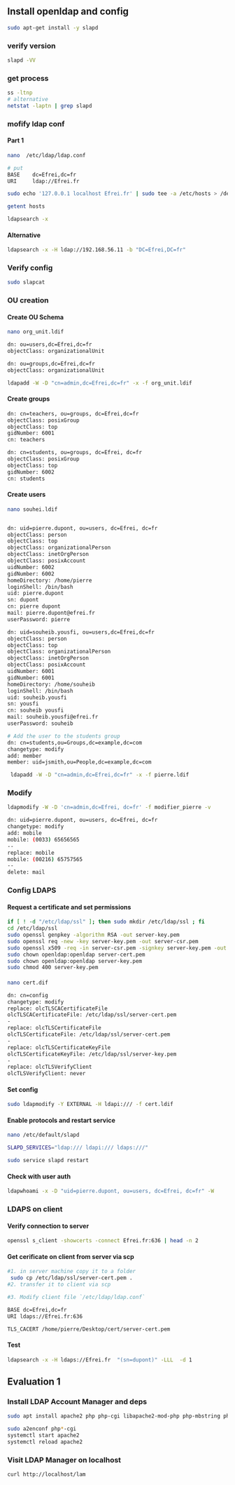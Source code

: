 ## Install openldap and config
```bash
sudo apt-get install -y slapd
```
### verify version 
```bash
slapd -VV
```
### get process 
```bash
ss -ltnp
# alternative
netstat -laptn | grep slapd
```
### mofify ldap conf

#### Part 1
```bash
nano  /etc/ldap/ldap.conf

# put
BASE    dc=Efrei,dc=fr
URI     ldap://Efrei.fr

sudo echo '127.0.0.1 localhost Efrei.fr' | sudo tee -a /etc/hosts > /dev/null

getent hosts
```

```bash
ldapsearch -x
```

#### Alternative
```bash
ldapsearch -x -H ldap://192.168.56.11 -b "DC=Efrei,DC=fr" 

```

### Verify config
```bash
sudo slapcat
```
### OU creation

#### Create OU Schema
```bash
nano org_unit.ldif
```

```bash
dn: ou=users,dc=Efrei,dc=fr
objectClass: organizationalUnit

dn: ou=groups,dc=Efrei,dc=fr
objectClass: organizationalUnit
```

```bash
ldapadd -W -D "cn=admin,dc=Efrei,dc=fr" -x -f org_unit.ldif
```

#### Create groups

```bash
dn: cn=teachers, ou=groups, dc=Efrei,dc=fr
objectClass: posixGroup
objectClass: top
gidNumber: 6001
cn: teachers

dn: cn=students, ou=groups, dc=Efrei, dc=fr
objectClass: posixGroup
objectClass: top
gidNumber: 6002
cn: students
```


#### Create users
```bash
nano souhei.ldif
```

```bash

dn: uid=pierre.dupont, ou=users, dc=Efrei, dc=fr
objectClass: person
objectClass: top
objectClass: organizationalPerson
objectClass: inetOrgPerson
objectClass: posixAccount
uidNumber: 6002
gidNumber: 6002
homeDirectory: /home/pierre
loginShell: /bin/bash
uid: pierre.dupont
sn: dupont
cn: pierre dupont
mail: pierre.dupont@efrei.fr
userPassword: pierre
```

```bash
dn: uid=souheib.yousfi, ou=users,dc=Efrei,dc=fr
objectClass: person
objectClass: top
objectClass: organizationalPerson
objectClass: inetOrgPerson
objectClass: posixAccount
uidNumber: 6001
gidNumber: 6001
homeDirectory: /home/souheib
loginShell: /bin/bash
uid: souheib.yousfi
sn: yousfi
cn: souheib yousfi
mail: souheib.yousfi@efrei.fr
userPassword: souheib
```

```bash
# Add the user to the students group
dn: cn=students,ou=Groups,dc=example,dc=com
changetype: modify
add: member
member: uid=jsmith,ou=People,dc=example,dc=com
```


```bash
 ldapadd -W -D "cn=admin,dc=Efrei,dc=fr" -x -f pierre.ldif
```


### Modify 

```bash
ldapmodify -W -D 'cn=admin,dc=Efrei, dc=fr' -f modifier_pierre -v
```

```bash
dn: uid=pierre.dupont, ou=users, dc=Efrei, dc=fr
changetype: modify
add: mobile
mobile: (0033) 65656565
--
replace: mobile
mobile: (00216) 65757565
--
delete: mail
```


### Config LDAPS

#### Request a certificate and set permissions

```bash
if [ ! -d "/etc/ldap/ssl" ]; then sudo mkdir /etc/ldap/ssl ; fi
cd /etc/ldap/ssl
sudo openssl genpkey -algorithm RSA -out server-key.pem
sudo openssl req -new -key server-key.pem -out server-csr.pem
sudo openssl x509 -req -in server-csr.pem -signkey server-key.pem -out server-cert.pem
sudo chown openldap:openldap server-cert.pem
sudo chown openldap:openldap server-key.pem
sudo chmod 400 server-key.pem
```


#### 
```bash
nano cert.dif

dn: cn=config
changetype: modify
replace: olcTLSCACertificateFile
olcTLSCACertificateFile: /etc/ldap/ssl/server-cert.pem
-
replace: olcTLSCertificateFile
olcTLSCertificateFile: /etc/ldap/ssl/server-cert.pem
-
replace: olcTLSCertificateKeyFile
olcTLSCertificateKeyFile: /etc/ldap/ssl/server-key.pem
-
replace: olcTLSVerifyClient
olcTLSVerifyClient: never
```

#### Set config

```bash
sudo ldapmodify -Y EXTERNAL -H ldapi:/// -f cert.ldif
```

#### Enable protocols and restart service

```bash
nano /etc/default/slapd 

SLAPD_SERVICES="ldap:/// ldapi:/// ldaps:///"
```

```bash
sudo service slapd restart
```

#### Check with user auth

```bash
ldapwhoami -x -D "uid=pierre.dupont, ou=users, dc=Efrei, dc=fr" -W
```

### LDAPS on client

#### Verify connection to server

```bash
openssl s_client -showcerts -connect Efrei.fr:636 | head -n 2
```

#### Get cerificate on client from server via scp

```bash
#1. in server machine copy it to a folder 
 sudo cp /etc/ldap/ssl/server-cert.pem .
#2. transfer it to client via scp

#3. Modify client file `/etc/ldap/ldap.conf`

BASE dc=Efrei,dc=fr
URI ldaps://Efrei.fr:636

TLS_CACERT /home/pierre/Desktop/cert/server-cert.pem
```

#### Test

```bash
ldapsearch -x -H ldaps://Efrei.fr  "(sn=dupont)" -LLL  -d 1
```


## Evaluation 1 

### Install  LDAP Account Manager and deps

```bash 
sudo apt install apache2 php php-cgi libapache2-mod-php php-mbstring php-common php-pear ldap-account-manager -y

sudo a2enconf php*-cgi
systemctl start apache2
systemctl reload apache2
```

### Visit LDAP Manager on localhost

```bash
curl http://localhost/lam
```